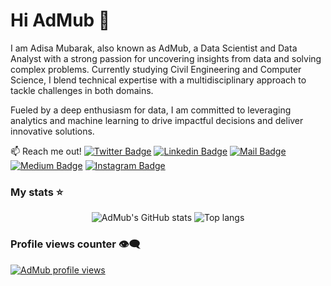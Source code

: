 # Hi AdMub 👋

I am Adisa Mubarak, also known as AdMub, a Data Scientist and Data Analyst with a strong passion for uncovering insights from data and solving complex problems. Currently studying Civil Engineering and Computer Science, I blend technical expertise with a multidisciplinary approach to tackle challenges in both domains.

Fueled by a deep enthusiasm for data, I am committed to leveraging analytics and machine learning to drive impactful decisions and deliver innovative solutions.

:mailbox: Reach me out!
[![Twitter Badge](https://img.shields.io/badge/-@AdisaAdmub-1ca0f1?style=flat&labelColor=1ca0f1&logo=twitter&logoColor=white&link=https://x.com/AdisaAdmub)](https://x.com/AdisaAdmub) 
[![Linkedin Badge](https://img.shields.io/badge/-Mubarak_Adisa-0e76a8?style=flat&labelColor=0e76a8&logo=linkedin&logoColor=white&link=https://www.linkedin.com/in/mubarak-adisa-334a441b6/)](https://www.linkedin.com/in/mubarak-adisa-334a441b6/) 
[![Mail Badge](https://img.shields.io/badge/-admub465-c0392b?style=flat&labelColor=c0392b&logo=gmail&logoColor=white)](mailto:admub465@gmail.com)
[![Medium Badge](https://img.shields.io/badge/-@admub465-000000?style=flat&labelColor=000000&logo=medium&logoColor=white&link=https://medium.com/@admub465)](https://medium.com/@admub465) 
[![Instagram Badge](https://img.shields.io/badge/-mubarakadisa-e84393?style=flat&labelColor=e84393&logo=instagram&logoColor=white&link=https://www.instagram.com/mubarakadisa/?hl=en)](https://www.instagram.com/mubarakadisa/?hl=en)



### My stats ⭐

<div align="center">
<img alt="AdMub's GitHub stats" src="https://github-readme-stats.vercel.app/api?username=AdMub&show_icons=true&theme=transparent"/> 
<img alt="Top langs" src="https://github-readme-stats.vercel.app/api/top-langs/?username=AdMub&layout=compact&langs_count=8&cache_seconds=1"/>
</div>



### Profile views counter 👁️‍🗨️
[![AdMub profile views](https://u8views.com/api/v1/github/profiles/7869344/views/day-week-month-total-count.svg)](https://u8views.com/github/AdMub)
